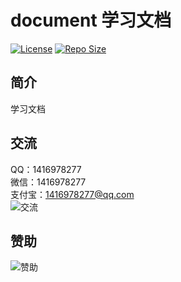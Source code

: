# document 学习文档

[![License](https://img.shields.io/github/license/ali1416/document?label=License)](https://opensource.org/licenses/BSD-3-Clause)
[![Repo Size](https://img.shields.io/github/repo-size/ali1416/document?label=Repo%20Size&color=success)](https://github.com/ALI1416/document/archive/refs/heads/master.zip)

## 简介

学习文档

## 交流

QQ：1416978277  
微信：1416978277  
支付宝：1416978277@qq.com  
![交流](https://cdn.jsdelivr.net/gh/ALI1416/ALI1416/image/contact.png)

## 赞助

![赞助](https://cdn.jsdelivr.net/gh/ALI1416/ALI1416/image/donate.png)
